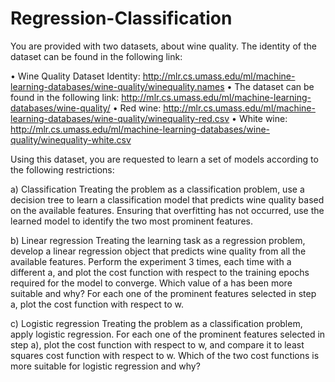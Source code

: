 # Regression-Classification

You are provided with two datasets, about wine quality. The identity of the dataset can be found in the following link:

• Wine Quality Dataset Identity: http://mlr.cs.umass.edu/ml/machine-learning-databases/wine-quality/winequality.names
• The dataset can be found in the following link: http://mlr.cs.umass.edu/ml/machine-learning-databases/wine-quality/
• Red wine: http://mlr.cs.umass.edu/ml/machine-learning-databases/wine-quality/winequality-red.csv
• White wine: http://mlr.cs.umass.edu/ml/machine-learning-databases/wine-quality/winequality-white.csv

Using this dataset, you are requested to learn a set of models according to the following restrictions:

a) Classification
Treating the problem as a classification problem, use a decision tree to learn a classification model that predicts wine quality based on the available features. 
Ensuring that overfitting has not occurred, use the learned model to identify the two most prominent features.

b) Linear regression
Treating the learning task as a regression problem, develop a linear regression object that predicts wine quality from all the available features. Perform the experiment 3 times, each time with a different a, 
and plot the cost function with respect to the training epochs required for the model to converge. Which value of a has been more suitable and why?
For each one of the prominent features selected in step a, plot the cost function with respect to w.

c) Logistic regression
Treating the problem as a classification problem, apply logistic regression. For each one of the prominent features selected in step a), plot the cost function with respect to w, and compare it to least squares cost function with respect to w.
Which of the two cost functions is more suitable for logistic regression and why?
